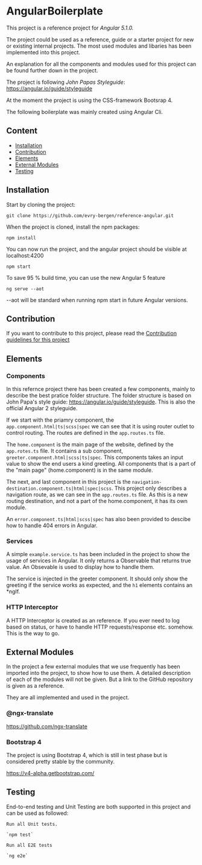 # AngularBoilerplate

This project is a reference project for *Angular 5.1.0.* 

The project could be used as a reference, guide or a starter project for new or existing internal projects.
The most used modules and libaries has been implemented into this project.

An explanation for all the components and modules used for this project can be found further down in the project. 

The project is following *John Papas Styleguide*: https://angular.io/guide/styleguide

At the moment the project is using the CSS-framework Bootsrap 4.

The following boilerplate was mainly created using Angular Cli.

## Content

* [Installation](#installation)
* [Contribution](#contribution)
* [Elements](#elements)
* [External Modules](#externalModules)
* [Testing](#Testing)

## Installation

Start by cloning the project:

```
git clone https://github.com/evry-bergen/reference-angular.git
```

When the project is cloned, install the npm packages:

```
npm install
```

You can now run the project, and the angular project should be visible at localhost:4200

```
npm start
```

To save 95 % build time, you can use the new Angular 5 feature

```
ng serve --aot
```

--aot will be standard when running npm start in future Angular versions.

## Contribution

If you want to contribute to this project, please read the [Contribution guidelines for this project](CONTRIBUTING.md)

## Elements

### Components

In this refernce project there has been created a few components, mainly to describe the best pratice folder structure.
The folder structure is based on John Papa's style guide: https://angular.io/guide/styleguide. This is also the official
Angular 2 styleguide. 

If we start with the priamry component, the ```app.component.html|ts|scss|spec``` we can see that it is using router outlet
to control routing. The routes are defined in the ```app.routes.ts``` file. 

The ```home.component``` is the main page of the website, defined by the ```app.rotes.ts``` file. It contains a sub component,
```greeter.component.html|scss|ts|spec```. This components takes an input value to show the end users a kind greeting. 
All components that is a part of the "main page" (home.component) is in the same module. 

The next, and last component in this project is the ```navigation-destination.component.ts|html|spec|scss```. This project only
describes a navigation route, as we can see in the ```app.routes.ts``` file. As this is a new routing destination, and not a part
of the home.component, it has its own module. 

An ```error.component.ts|html|scss|spec``` has also been provided to descibe how to handle 404 errors in Angular.

### Services

A simple ```example.service.ts``` has been included in the project to show the usage of services in Angular.
It only returns a Observable that returns true value. An Obsevable is used to display how to handle them.

The service is injected in the greeter component. It should only show the greeting if the service works as expected, and 
the ```h1``` elements contains an *ngIf.

### HTTP Interceptor

A HTTP Interceptor is created as an reference. If you ever need to log based on status, or have to handle HTTP requests/response etc.
somehow. This is the way to go. 


## External Modules

In the project a few external modules that we use frequently has been imported into the project, to show how to use them. 
A detailed description of each of the modules will not be given. But a link to the GitHub repository is given as a reference.

They are all implemented and used in the project. 

### @ngx-translate

https://github.com/ngx-translate

### Bootstrap 4

The project is using Bootstrap 4, which is still in test phase but is considered pretty stable by the community. 

https://v4-alpha.getbootstrap.com/

## Testing 

End-to-end testing and Unit Testing are both supported in this project and can be used as followed:

    Run all Unit tests.
    
    `npm test`
    
    Run all E2E tests
    
    `ng e2e`
